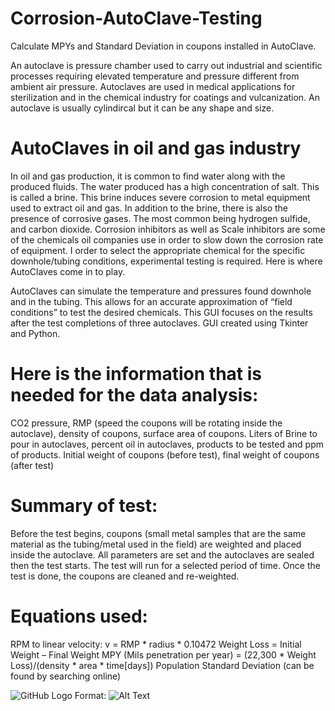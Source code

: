 # Corrosion-AutoClave-Testing
Calculate MPYs and Standard Deviation in coupons installed in AutoClave. 

An autoclave is pressure chamber used to carry out industrial and scientific processes requiring elevated temperature and pressure different from ambient air pressure. Autoclaves are used in medical applications for sterilization and in the chemical industry for coatings and vulcanization. An autoclave is usually cylindircal but it can be any shape and size.

# AutoClaves in oil and gas industry

In oil and gas production, it is common to find water along with the produced fluids. The water produced has a high concentration of salt. This is called a brine. This brine induces severe corrosion to metal equipment used to extract oil and gas. In addition to the brine, there is also the presence of corrosive gases. The most common being hydrogen sulfide, and carbon dioxide. 
Corrosion inhibitors as well as Scale inhibitors are some of the chemicals oil companies use in order to slow down the corrosion rate of equipment. I order to select the appropriate chemical for the specific downhole/tubing conditions, experimental testing is required. Here is where AutoClaves come in to play. 

AutoClaves can simulate the temperature and pressures found downhole and in the tubing. This allows for an accurate approximation of “field conditions” to test the desired chemicals. 
This GUI focuses on the results after the test completions of three autoclaves.  GUI created using Tkinter and Python. 

# Here is the information that is needed for the data analysis:

CO2 pressure, RMP (speed the coupons will be rotating inside the autoclave), density of coupons, surface area of coupons.
Liters of Brine to pour in autoclaves, percent oil in autoclaves, products to be tested and ppm of products. 
Initial weight of coupons (before test), final weight of coupons (after test)

# Summary of test:

Before the test begins, coupons (small metal samples that are the same material as the tubing/metal used in the field) are weighted and placed inside the autoclave. All parameters are set and the autoclaves are sealed then the test starts. The test will run for a selected period of time. Once the test is done, the coupons are cleaned and re-weighted. 

# Equations used: 

RPM to linear velocity:	v = RMP * radius * 0.10472
Weight Loss = Initial Weight – Final Weight 
MPY (Mils penetration per year) = (22,300 * Weight Loss)/(density * area * time[days])
Population Standard Deviation (can be found by searching online)

![GitHub Logo](/images/logo.png)
Format: ![Alt Text](url)

